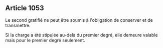 Article 1053
----
Le second gratifié ne peut être soumis à l'obligation de conserver et de
transmettre.

Si la charge a été stipulée au-delà du premier degré, elle demeure valable mais
pour le premier degré seulement.
